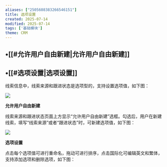 ```yaml
---
aliases: ["2505608383266546151"]
title: 选项设置
created: 2025-07-14
modified: 2025-07-14
tags: ['基础模块']
theme: CRM
---
```


## •[[#允许用户自由新建|允许用户自由新建]]

## •[[#选项设置|选项设置]]

线索信息中，线索来源和跟进状态是选项型的，支持设置选项值，如下图：

![](https://myhelpdoc.oss-cn-heyuan.aliyuncs.com/mdimages/5c13edb4f5c91528052945a13207e02e.jpg)

**允许用户自由新建**

线索来源和跟进状态页面上方显示“允许用户自由新建”选框。勾选后，用户在新建线索，填写“线索来源”或者“跟进状态”时，可新建选项值，如下图：

![](https://myhelpdoc.oss-cn-heyuan.aliyuncs.com/mdimages/ee6a2d642e20d8556133f6fbbc674b77.jpg)

**选项设置**

点击每个选项值可进行重命名，拖动可进行排序，点击国际化可编辑英文和繁体，支持添加选项和删除选项，如下图：

